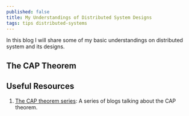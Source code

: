 ```yaml
---
published: false
title: My Understandings of Distributed System Designs
tags: tips distributed-systems
---
```


In this blog I will share some of my basic understandings on distributed system and its designs.  

## The CAP Theorem

## Useful Resources
1. [The CAP theorem series](http://blog.thislongrun.com/2015/03/the-cap-theorem-series.html): A series of blogs talking about the CAP theorem.